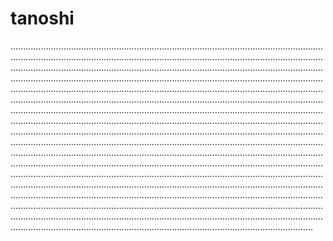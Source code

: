 # tanoshi

....................................................................................................................................................................................................................................................................................................................................................................................................................................................................................................................................................................................................................................................................................................................................................................................................................................................................................................................................................................................................................................................................................................................................................................................................................................................................................................................................................................................................................................................................................................................................................................................................................................................................................................................................................................................................................................................................................................................................................................................................................................................................................................................................................................................................................................................................................................................
